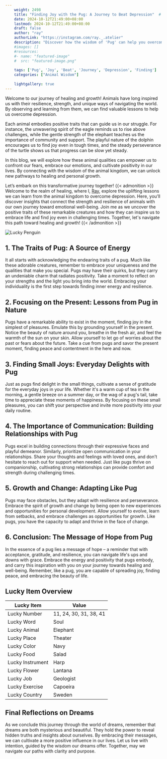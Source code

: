 ```yaml
---
    weight: 2498
    title: "Finding Joy with the Pug: A Journey to Beat Depression"  # Assuming 'title' column exists
    date: 2024-10-12T21:49:00+08:00
    lastmod: 2024-10-12T21:49:00+08:00
    draft: false
    author: "ray"
    authorLink: "https://instagram.com/ray._.atelier"
    description: "Discover how the wisdom of 'Pug' can help you overcome depression and find joy in your life journey."
    #images: []
    #resources:
    #- name: "featured-image"
    #  src: "featured-image.png"
    
    tags: ['Pug', 'Joy', 'Beat', 'Journey', 'Depression', 'Finding']
    categories: ["Animal Wisdom"]
    
    lightgallery: true
---
```

    
Welcome to our journey of healing and growth! Animals have long inspired us with their resilience, strength, and unique ways of navigating the world. By observing and learning from them, we can find valuable lessons to help us overcome depression.

Each animal embodies positive traits that can guide us in our struggle. For instance, the unwavering spirit of the eagle reminds us to rise above challenges, while the gentle strength of the elephant teaches us the importance of community and support. The playful nature of the dolphin encourages us to find joy even in tough times, and the steady perseverance of the turtle shows us that progress can be slow yet steady.

In this blog, we will explore how these animal qualities can empower us to confront our fears, embrace our emotions, and cultivate positivity in our lives. By connecting with the wisdom of the animal kingdom, we can unlock new pathways to healing and personal growth.

Let’s embark on this transformative journey together!
{{< admonition >}}
Welcome to the realm of healing, where I, [Ray](https://instagram.com/ray._.atelier), explore the uplifting lessons we can learn from the animal kingdom to overcome depression. Here, you’ll discover insights that connect the strength and resilience of animals with our own journey toward emotional well-being. Join me as we uncover the positive traits of these remarkable creatures and how they can inspire us to embrace life and find joy even in challenging times. Together, let's navigate this path toward healing and growth!
{{< /admonition >}}

![Lucky Penguin](https://cdn.pixabay.com/photo/2024/09/07/02/34/penguins-9028827_1280.jpg "Lucky Penguin")

## 1. The Traits of Pug: A Source of Energy
It all starts with acknowledging the endearing traits of a pug. Much like these adorable creatures, remember to embrace your uniqueness and the qualities that make you special. Pugs may have their quirks, but they carry an undeniable charm that radiates positivity. Take a moment to reflect on your strengths and the light you bring into the world. Embracing your individuality is the first step towards finding inner energy and resilience.

## 2. Focusing on the Present: Lessons from Pug in Nature
Pugs have a remarkable ability to exist in the moment, finding joy in the simplest of pleasures. Emulate this by grounding yourself in the present. Notice the beauty of nature around you, breathe in the fresh air, and feel the warmth of the sun on your skin. Allow yourself to let go of worries about the past or fears about the future. Take a cue from pugs and savor the present moment, finding peace and contentment in the here and now.

## 3. Finding Small Joys: Everyday Delights with Pug
Just as pugs find delight in the small things, cultivate a sense of gratitude for the everyday joys in your life. Whether it's a warm cup of tea in the morning, a gentle breeze on a summer day, or the wag of a pug's tail, take time to appreciate these moments of happiness. By focusing on these small pleasures, you can shift your perspective and invite more positivity into your daily routine.

## 4. The Importance of Communication: Building Relationships with Pug
Pugs excel in building connections through their expressive faces and playful demeanor. Similarly, prioritize open communication in your relationships. Share your thoughts and feelings with loved ones, and don't hesitate to reach out for support when needed. Just like pugs thrive on companionship, cultivating strong relationships can provide comfort and strength during challenging times.

## 5. Growth and Change: Adapting Like Pug
Pugs may face obstacles, but they adapt with resilience and perseverance. Embrace the spirit of growth and change by being open to new experiences and opportunities for personal development. Allow yourself to evolve, learn from setbacks, and embrace challenges as opportunities for growth. Like pugs, you have the capacity to adapt and thrive in the face of change.

## 6. Conclusion: The Message of Hope from Pug
In the essence of a pug lies a message of hope – a reminder that with acceptance, gratitude, and resilience, you can navigate life's ups and downs with grace. Embrace the energy and positivity that pugs embody, and carry this inspiration with you on your journey towards healing and well-being. Remember, like a pug, you are capable of spreading joy, finding peace, and embracing the beauty of life.


## Lucky Item Overview
| Lucky Item          | Value              |
|---------------|--------------------|
| Lucky Number        | 11, 24, 30, 31, 38, 41  |
| Lucky Word          | Soul |
| Lucky Animal        | Elephant |
| Lucky Place         | Theater     |
| Lucky Color         | Navy     |
| Lucky Food          | Salad      |
| Lucky Instrument    | Harp |
| Lucky Flower        | Lantana    |
| Lucky Job           | Geologist       |
| Lucky Exercise      | Capoeira  |
| Lucky Country       | Sweden    |


##  Final Reflections on Dreams

As we conclude this journey through the world of dreams, remember that dreams are both mysterious and beautiful. They hold the power to reveal hidden truths and insights about ourselves. By embracing their messages, we can cultivate a more positive influence in our lives. Let us live with intention, guided by the wisdom our dreams offer. Together, may we navigate our paths with clarity and purpose.
